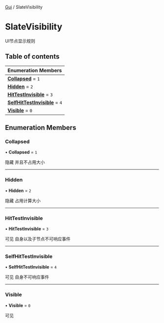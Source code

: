 [Gui](../groups/Core.Gui.md) / SlateVisibility

# SlateVisibility <Badge type="tip" text="Enumeration" /> <Score text="SlateVisibility" />

UI节点显示规则

## Table of contents

| Enumeration Members |
| :-----|
| **[Collapsed](mw.SlateVisibility.md#collapsed)** = ``1`` <br> |
| **[Hidden](mw.SlateVisibility.md#hidden)** = ``2`` <br> |
| **[HitTestInvisible](mw.SlateVisibility.md#hittestinvisible)** = ``3`` <br> |
| **[SelfHitTestInvisible](mw.SlateVisibility.md#selfhittestinvisible)** = ``4`` <br> |
| **[Visible](mw.SlateVisibility.md#visible)** = ``0`` <br> |

## Enumeration Members

### Collapsed <Score text="Collapsed" /> 

• **Collapsed** = ``1``

隐藏 并且不占用大小

___

### Hidden <Score text="Hidden" /> 

• **Hidden** = ``2``

隐藏 占用计算大小

___

### HitTestInvisible <Score text="HitTestInvisible" /> 

• **HitTestInvisible** = ``3``

可见 自身以及子节点不可响应事件

___

### SelfHitTestInvisible <Score text="SelfHitTestInvisible" /> 

• **SelfHitTestInvisible** = ``4``

可见 自身不可响应事件

___

### Visible <Score text="Visible" /> 

• **Visible** = ``0``

可见
